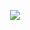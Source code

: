 <div align="center">     
  
  [![](https://user-images.githubusercontent.com/101160207/211195313-218644f1-4dcc-4602-bda4-4d5612684f7b.png)](https://www.youtube.com/watch?v=kuaXso8UPEI&list=PL4VIU0OnVB6jKpb2hPeN0y76htaoFRT_-)
</div>
